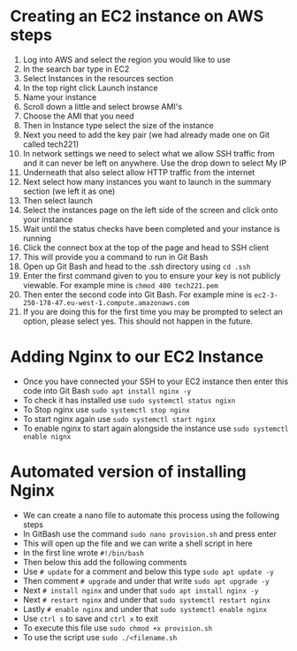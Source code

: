 # Creating an EC2 instance on AWS steps

1. Log into AWS and select the region you would like to use
2. In the search bar type in EC2
3. Select Instances in the resources section
4. In the top right click Launch instance
5. Name your instance
6. Scroll down a little and select browse AMI's
7. Choose the AMI that you need
8. Then in Instance type select the size of the instance
9. Next you need to add the key pair (we had already made one on Git called tech221)
10. In network settings we need to select what we allow SSH traffic from and it can never be left on anywhere. Use the drop down to select My IP
11. Underneath that also select allow HTTP traffic from the internet
12. Next select how many instances you want to launch in the summary section (we left it as one)
13. Then select launch
14. Select the instances page on the left side of the screen and click onto your instance
15. Wait until the status checks have been completed and your instance is running
16. Click the connect box at the top of the page and head to SSH client
17. This will provide you a command to run in Git Bash
18. Open up Git Bash and head to the .ssh directory using ```cd .ssh```
19. Enter the first command given to you to ensure your key is not publicly viewable. For example mine is ```chmod 400 tech221.pem```
20. Then enter the second code into Git Bash. For example mine is ```ec2-3-250-178-47.eu-west-1.compute.amazonaws.com```
21. If you are doing this for the first time you may be prompted to select an option, please select yes. This should not happen in the future.

# Adding Nginx to our EC2 Instance

* Once you have connected your SSH to your EC2 instance then enter this code into Git Bash ```sudo apt install nginx -y```
* To check it has installed use ```sudo systemctl status ngixn```
* To Stop nginx use ```sudo systemctl stop nginx```
* To start nginx again use ```sudo systemctl start nginx```
* To enable nginx to start again alongside the instance use ```sudo systemctl enable nignx```

# Automated version of installing Nginx
* We can create a nano file to automate this process using the following steps
* In GitBash use the command ```sudo nano provision.sh``` and press enter
* This will open up the file and we can write a shell script in here
* In the first line wrote ```#!/bin/bash```
* Then below this add the following comments
* Use ```# update``` for a comment and below this type ```sudo apt update -y```
* Then comment ```# upgrade``` and under that write ```sudo apt upgrade -y```
* Next ```# install nginx``` and under that ```sudo apt install nginx -y```
* Next ```# restart nginx``` and under that ```sudo systemctl restart nginx```
* Lastly ```# enable nginx``` and under that ```sudo systemctl enable nginx```
* Use ```ctrl s``` to save and ```ctrl x``` to exit
* To execute this file use ```sudo chmod +x provision.sh```
* To use the script use ```sudo ./<filename.sh```
